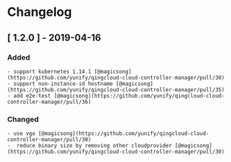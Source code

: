 # Changelog

## [ 1.2.0 ] - 2019-04-16
### Added
    - support kubernetes 1.14.1 [@magicsong](https://github.com/yunify/qingcloud-cloud-controller-manager/pull/30)
    - support non-instance-id hostname [@magicsong](https://github.com/yunify/qingcloud-cloud-controller-manager/pull/35)
    - add e2e-test [@magicsong](https://github.com/yunify/qingcloud-cloud-controller-manager/pull/36)
### Changed
    - use vgo [@magicsong](https://github.com/yunify/qingcloud-cloud-controller-manager/pull/30)
    -  reduce binary size by removing other cloudprovider [@magicsong](https://github.com/yunify/qingcloud-cloud-controller-manager/pull/30)